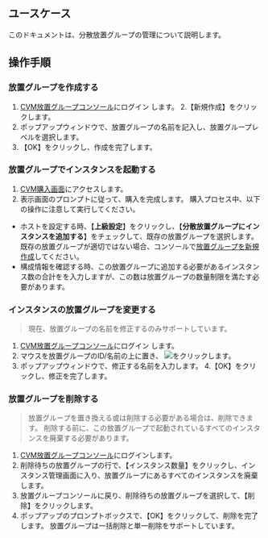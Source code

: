 ## ユースケース
このドキュメントは、分散放置グループの管理について説明します。

## 操作手順
### 放置グループを作成する

1. [CVM放置グループコンソール](https://console.cloud.tencent.com/cvm/ps)にログイン します。
2.【新規作成】をクリックします。
3. ポップアップウィンドウで、放置グループの名前を記入し、放置グループレベルを選択します。
4. 【OK】をクリックし、作成を完了します。

### 放置グループでインスタンスを起動する
1. [CVM購入画面](https://buy.cloud.tencent.com/?tab=custom&step=1)にアクセスします。
2. 表示画面のプロンプトに従って、購入を完成します。
購入プロセス中、以下の操作に注意して実行してください。
 - ホストを設定する時、【**上級設定**】をクリックし、【**分散放置グループにインスタンスを追加する**】をチェックして、既存の放置グループを選択します。
 既存の放置グループが適切ではない場合、コンソールで[放置グループを新規作成](https://console.cloud.tencent.com/cvm/ps?regionId=1)してください。
 - 構成情報を確認する時、この放置グループに追加する必要があるインスタンス数の合計をを入力しますが、この数は放置グループの数量制限を満たす必要があります。


### インスタンスの放置グループを変更する
> 現在、放置グループの名前を修正するのみサポートしています。
>
1. [CVM放置グループコンソール](https://console.cloud.tencent.com/cvm/ps)にログイン します。
2. マウスを放置グループのID/名前の上に置き、 <img src="https://main.qcloudimg.com/raw/beb5eae230dc169f7274bda7a19a5aa6.png" style="margin: 0;"></img>をクリックします。
3. ポップアップウィンドウで、修正する名前を入力します。
4.【OK】をクリックし、修正を完了します。

### 放置グループを削除する
> 放置グループを置き換える或は削除する必要がある場合は、削除できます。 削除する前に、この放置グループで起動されているすべてのインスタンスを廃棄する必要があります。
>
1. [CVM放置グループコンソール](https://console.cloud.tencent.com/cvm/ps)にログインします。
2. 削除待ちの放置グループの行で、【インスタンス数量】をクリックし、インスタンス管理画面に入り、放置グループにあるすべてのインスタンスを廃棄します。
3. 放置グループコンソールに戻り、削除待ちの放置グループを選択して、【削除】をクリックします。
4.  ポップアップのプロンプトボックスで、【OK】をクリックして、削除を完了します。
放置グループは一括削除と単一削除をサポートしています。
